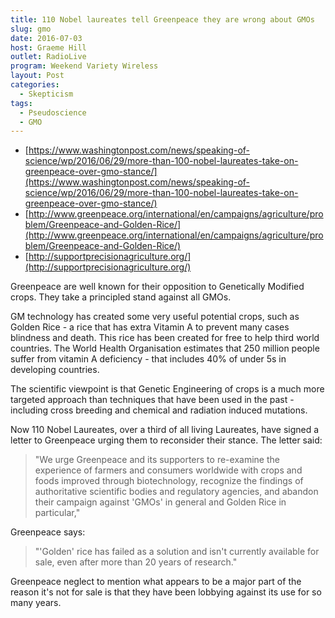 ```yaml
---
title: 110 Nobel laureates tell Greenpeace they are wrong about GMOs
slug: gmo
date: 2016-07-03
host: Graeme Hill
outlet: RadioLive
program: Weekend Variety Wireless
layout: Post
categories:
  - Skepticism
tags:
  - Pseudoscience
  - GMO
---
```


- [https://www.washingtonpost.com/news/speaking-of-science/wp/2016/06/29/more-than-100-nobel-laureates-take-on-greenpeace-over-gmo-stance/](https://www.washingtonpost.com/news/speaking-of-science/wp/2016/06/29/more-than-100-nobel-laureates-take-on-greenpeace-over-gmo-stance/)
- [http://www.greenpeace.org/international/en/campaigns/agriculture/problem/Greenpeace-and-Golden-Rice/](http://www.greenpeace.org/international/en/campaigns/agriculture/problem/Greenpeace-and-Golden-Rice/)
- [http://supportprecisionagriculture.org/](http://supportprecisionagriculture.org/)

Greenpeace are well known for their opposition to Genetically Modified crops. They take a principled stand against all GMOs.

GM technology has created some very useful potential crops, such as Golden Rice - a rice that has extra Vitamin A to prevent many cases blindness and death. This rice has been created for free to help third world countries. The World Health Organisation estimates that 250 million people suffer from vitamin A deficiency - that includes 40% of under 5s in developing countries.

The scientific viewpoint is that Genetic Engineering of crops is a much more targeted approach than techniques that have been used in the past - including cross breeding and chemical and radiation induced mutations.

Now 110 Nobel Laureates, over a third of all living Laureates, have signed a letter to Greenpeace urging them to reconsider their stance. The letter said:

> "We urge Greenpeace and its supporters to re-examine the experience of farmers and consumers worldwide with crops and foods improved through biotechnology, recognize the findings of authoritative scientific bodies and regulatory agencies, and abandon their campaign against 'GMOs' in general and Golden Rice in particular,"

Greenpeace says:

> "'Golden' rice has failed as a solution and isn't currently available for sale, even after more than 20 years of research."

Greenpeace neglect to mention what appears to be a major part of the reason it's not for sale is that they have been lobbying against its use for so many years.
